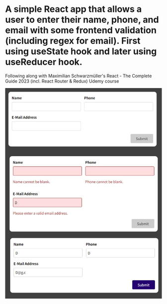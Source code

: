 # A simple React app that allows a user to enter their name, phone, and email with some frontend validation (including regex for email). First using useState hook and later using useReducer hook.

Following along with Maximilian Schwarzmüller's React - The Complete Guide 2023 (incl. React Router & Redux) Udemy course

![alt text](https://github.com/biggie9925/react-forms/blob/master/screenshots/1.jpg?raw=true)

